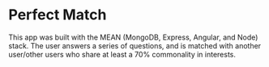 # Perfect Match

This app was built with the MEAN (MongoDB, Express, Angular, and Node) stack. The user answers a series of questions, and is matched with another user/other users who share at least a 70% commonality in interests.
